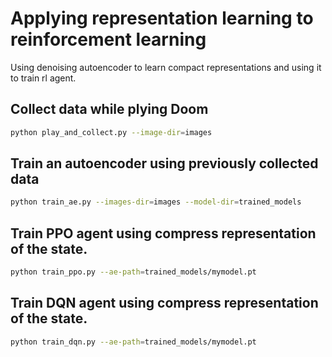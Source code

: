 # Applying representation learning to reinforcement learning 
Using denoising autoencoder to learn compact representations and using it to train rl agent.

## Collect data while plying Doom
```bash
python play_and_collect.py --image-dir=images
```

## Train an autoencoder using previously collected data 
```bash
python train_ae.py --images-dir=images --model-dir=trained_models
```

## Train PPO agent using compress representation of the state.
```bash
python train_ppo.py --ae-path=trained_models/mymodel.pt
```

## Train DQN agent using compress representation of the state.
```bash
python train_dqn.py --ae-path=trained_models/mymodel.pt
```

